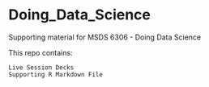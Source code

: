 # Doing_Data_Science
Supporting material for MSDS 6306 - Doing Data Science  

This repo contains:  
    
    Live Session Decks
    Supporting R Markdown File

